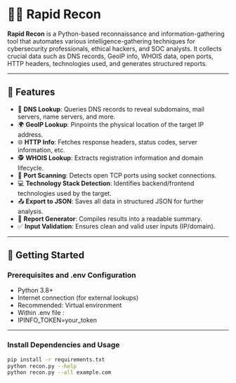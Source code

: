 # 🕵️‍♀️ Rapid Recon

**Rapid Recon** is a Python-based reconnaissance and information-gathering tool that automates various intelligence-gathering techniques for cybersecurity professionals, ethical hackers, and SOC analysts. It collects crucial data such as DNS records, GeoIP info, WHOIS data, open ports, HTTP headers, technologies used, and generates structured reports.

---

## 🔧 Features

- 🔎 **DNS Lookup**: Queries DNS records to reveal subdomains, mail servers, name servers, and more.
- 🌍 **GeoIP Lookup**: Pinpoints the physical location of the target IP address.
- 🌐 **HTTP Info**: Fetches response headers, status codes, server information, etc.
- 🕵️ **WHOIS Lookup**: Extracts registration information and domain lifecycle.
- 🚪 **Port Scanning**: Detects open TCP ports using socket connections.
- 💻 **Technology Stack Detection**: Identifies backend/frontend technologies used by the target.
- 📤 **Export to JSON**: Saves all data in structured JSON for further analysis.
- 📝 **Report Generator**: Compiles results into a readable summary.
- ✅ **Input Validation**: Ensures clean and valid user inputs (IP/domain).

---

## 🚀 Getting Started

### Prerequisites and .env Configuration

- Python 3.8+
- Internet connection (for external lookups)
- Recommended: Virtual environment
- Within .env file :
- IPINFO_TOKEN=your_token

---

### Install Dependencies and Usage

```bash
pip install -r requirements.txt
python recon.py --help
python recon.py --all example.com





